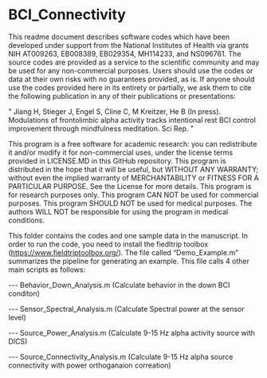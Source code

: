# BCI_Connectivity

  This readme document describes software codes which have been developed under support from the National Institutes of Health via grants NIH AT009263, EB008389, EB029354, MH114233, and NS096761. The source codes are provided as a service to the scientific community and may be used for any non-commercial purposes. Users should use the codes or data at their own risks with no guarantees provided, as is. If anyone should use the codes provided here in its entirety or partially, we ask them to cite the following publication in any of their publications or presentations:

  " Jiang H, Stieger J, Engel S, Cline C, M Kreitzer, He B (In press). Modulations of frontolimbic alpha activity tracks intentional rest BCI control improvement through   mindfulness meditation. Sci Rep. "


   This program is a free software for academic research: you can redistribute it and/or modify it for non-commercial uses, under the license terms provided in LICENSE.MD in this GitHub repository. This program is distributed in the hope that it will be useful, but WITHOUT ANY WARRANTY; without even the implied warranty of MERCHANTABILITY or FITNESS FOR A PARTICULAR PURPOSE. See the License for more details. This program is for research purposes only. This program CAN NOT be used for commercial purposes. This program SHOULD NOT be used for medical purposes. The authors WILL NOT be responsible for using the program in medical conditions.

  This folder contains the codes and one sample data in the manuscript. In order to run the code, you need to install the fiedltrip toolbox (https://www.fieldtriptoolbox.org/). The file called “Demo_Example.m” summarizes the pipeline for generating an example. This file calls 4 other main scripts as follows:

  --- Behavior_Down_Analysis.m (Calculate behavior in the down BCI conditon) 
  
  --- Sensor_Spectral_Analysis.m (Calculate Spectral power at the sensor level)
  
  --- Source_Power_Analysis.m (Calculate 9-15 Hz alpha activity source with DICS)
  
  --- Source_Connectivity_Analysis.m (Calculate 9-15 Hz alpha source connectivity with power orthoganaion correation) 
